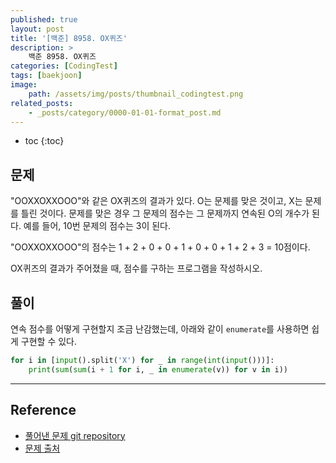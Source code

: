 ```yaml
---
published: true
layout: post
title: '[백준] 8958. OX퀴즈'
description: >
    백준 8958. OX퀴즈
categories: [CodingTest]
tags: [baekjoon]
image:
    path: /assets/img/posts/thumbnail_codingtest.png
related_posts:
    - _posts/category/0000-01-01-format_post.md
---
```

* toc
{:toc}

## 문제

"OOXXOXXOOO"와 같은 OX퀴즈의 결과가 있다. O는 문제를 맞은 것이고, X는 문제를 틀린 것이다. 문제를 맞은 경우 그 문제의 점수는 그 문제까지 연속된 O의 개수가 된다. 예를 들어, 10번 문제의 점수는 3이 된다.  

"OOXXOXXOOO"의 점수는 1 + 2 + 0 + 0 + 1 + 0 + 0 + 1 + 2 + 3 = 10점이다.  

OX퀴즈의 결과가 주어졌을 때, 점수를 구하는 프로그램을 작성하시오.  

## 풀이

연속 점수를 어떻게 구현할지 조금 난감했는데, 아래와 같이 `enumerate`를 사용하면 쉽게 구현할 수 있다.  

```python
for i in [input().split('X') for _ in range(int(input()))]:
    print(sum(sum(i + 1 for i, _ in enumerate(v)) for v in i))
```

---
## Reference
- [풀어낸 문제 git repository](https://github.com/djccnt15/coding_test)
- [문제 출처](https://www.acmicpc.net/problem/8958)
